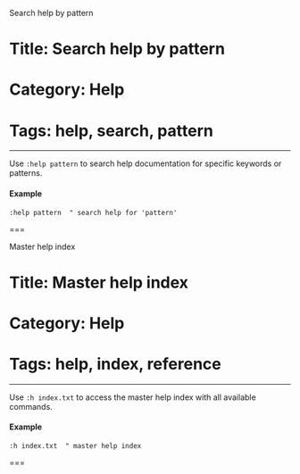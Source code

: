 Search help by pattern
# Title: Search help by pattern
# Category: Help
# Tags: help, search, pattern
---
Use `:help pattern` to search help documentation for specific keywords or patterns.

#### Example

```vim
:help pattern  " search help for 'pattern'
```
===

Master help index
# Title: Master help index
# Category: Help
# Tags: help, index, reference
---
Use `:h index.txt` to access the master help index with all available commands.

#### Example

```vim
:h index.txt  " master help index
```
===
